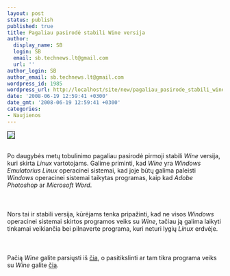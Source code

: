 ```yaml
---
layout: post
status: publish
published: true
title: Pagaliau pasirodė stabili Wine versija
author:
  display_name: SB
  login: SB
  email: sb.technews.lt@gmail.com
  url: ''
author_login: SB
author_email: sb.technews.lt@gmail.com
wordpress_id: 1985
wordpress_url: http://localhost/site/new/pagaliau_pasirode_stabili_wine_versija/
date: '2008-06-19 12:59:41 +0300'
date_gmt: '2008-06-19 12:59:41 +0300'
categories:
- Naujienos
---
```

<div class="imgright"><img src="http://tbn0.google.com/images?q=tbn:JGVZb0eK6o3RDM:http://www.uberreview.com/wp-content/uploads/linux_crystalized_tux.jpg" border="1"></div>
<p><br>Po daugybės metų tobulinimo pagaliau pasirodė pirmoji stabili <i>Wine</i> versija, kuri skirta <i>Linux</i> vartotojams. Galime priminti, kad <i>Wine</i> yra <i>Windows Emulatorius</i> <i>Linux</i> operacinei sistemai, kad joje būtų galima paleisti <i>Windows</i> operacinei sistemai taikytas programas, kaip kad <i>Adobe Photoshop</i> ar <i>Microsoft Word</i>.<br />
<br><br />
<br>Nors tai ir stabili versija, kūrėjams tenka pripažinti, kad ne visos <i>Windows</i> operacinei sistemai skirtos programos veiks su <i>Wine</i>, tačiau ją galima laikyti tinkamai veikiančia bei pilnaverte programa, kuri neturi lygių <i>Linux</i> erdvėje.<br />
<br><br />
<br>Pačią <i>Wine</i> galite parsiųsti iš <a class="ns" href=" http://www.winehq.org/site/download">čia</a>, o pasitikslinti ar tam tikra programa veiks su <i>Wine</i> galite <a class="ns" href=" http://appdb.winehq.org/">čia</a>.<br />
<br><br />
<br><br />
<br><br />
<br></p>
